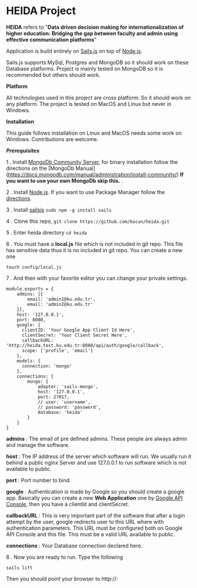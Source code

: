 # HEIDA Project

**HEIDA** refers to "**Data driven decision making for internationalization of higher education: Bridging the gap between faculty and admin using effective communication platforms**"


Application is build entirely on [Sails.js](http://sailsjs.org/) on top of [Node.js](https://nodejs.org).

Sails.js supports MySql, Postgres and MongoDB so it should work on these Database platforms. Project is mainly tested on MongoDB so it is recommended but others should work.

**Platform**

All technologies used in this project are cross platform. So it should work on any platform. The project is tested on MacOS and Linux but never in Windows.


**Installation**

This guide follows installation on Linux and MacOS needs some work on Windows. Contributions are welcome.

***Prerequisites***

1 . Install [MongoDb Community Server](https://www.mongodb.com/download-center?jmp=nav#community), for binary installation follow the directions on the [MongoDb Manual] (https://docs.mongodb.com/manual/administration/install-community/)
**If you want to use your own MongoDb skip this.**
.

2 . Install [Node.js](https://nodejs.org/en/download/current/). If you want to use Package Manager follow the [directions](https://nodejs.org/en/download/package-manager/).

3 . Install [sailsjs](http://sailsjs.org/) ``sudo npm -g install sails``

4 . Clone this repo, ``git clone https://github.com/kocun/heida.git``

5 . Enter heida directory ``cd heida``

6 . You must have a **local.js** file which is not included in git repo. This file has sensitive data thus it is no included in git repo. You can create a new one

``touch config/local.js``

7 . And then with your favorite editor you can change your private settings.

```
module.exports = {
    admins: [{
        email: 'admin1@ku.edu.tr',
        email: 'admin2@ku.edu.tr'
    }],
    host: '127.0.0.1',
    port: 8080,
    google: {
      clientID: 'Your Google App Client Id Here',
      clientSecret: 'Your Client Secret Here',
      callbackURL: 'http://heida.test.ku.edu.tr:8080/api/auth/google/callback',
      scope: ['profile', 'email']
    },
    models: {
      connection: 'mongo'
    },
    connections: {
        mongo: {
            adapter: 'sails-mongo',
            host: '127.0.0.1',
            port: 27017,
            // user: 'username',
            // password: 'password',
            database: 'heida'
        }
    }
}
```
**admins** : The email of pre defined admins. These people are always admin and manage the software.

**host** : The IP address of the server which software will run. We usually run it behind a public nginx Server and use 127.0.0.1 to run software which is not available to public.

**port** : Port number to bind.

**google** : Authentication is made by Google so you should create a google app. Basically you can create a new **Web Application** one by [Google API Console](https://console.developers.google.com), then you have a clientId and clientSecret.  

**callbackURL** : This is very important part of the software that after a login attempt by the user, google redirects user to this URL where with authentication parameters. This URL must be configured both on Google API Console and this file. This must be a valid URL available to public.

**connections** : Your Database connection declared here. 

8 . Now you are ready to run. Type the following

``sails lift``

Then you should point your browser to http://<HOST>:<PORT> 


